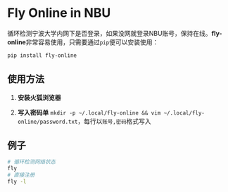 # Fly Online in NBU
循环检测宁波大学内网下是否登录，如果没网就登录NBU账号，保持在线。**fly-online**非常容易使用，只需要通过`pip`便可以安装使用：

```bash
pip install fly-online
```

## 使用方法
1. **安装火狐浏览器**

2. **写入密码单** `mkdir -p ~/.local/fly-online && vim ~/.local/fly-online/password.txt`，每行以`账号,密码`格式写入

## 例子

```bash
# 循环检测网络状态
fly
# 直接注册
fly -l 
```

